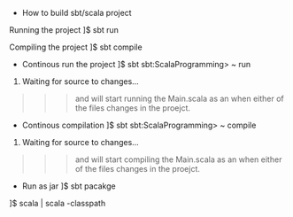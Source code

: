 

- How to build sbt/scala project

Running the project
]$ sbt run

Compiling the project
]$ sbt compile


- Continous run the project
]$ sbt
sbt:ScalaProgramming> ~ run
1. Waiting for source to changes...

>>> and will start running the Main.scala as an when either of the files changes in the proejct.

- Continous compilation
]$ sbt
sbt:ScalaProgramming> ~ compile
1. Waiting for source to changes...

>>> and will start compiling the Main.scala as an when either of the files changes in the proejct.


- Run as jar
]$ sbt pacakge

]$ scala <jar file path> | scala -classpath <jar file path>


